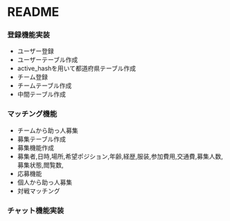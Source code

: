 # README

### 登録機能実装

 - ユーザー登録
  - ユーザーテーブル作成
  - active_hashを用いて都道府県テーブル作成
 - チーム登録
  - チームテーブル作成
  - 中間テーブル作成
 
### マッチング機能

- チームから助っ人募集
- 募集テーブル作成
- 募集機能作成
- 募集者,日時,場所,希望ポジション,年齢,経歴,服装,参加費用,交通費,募集人数,募集状態,閲覧数,
- 応募機能
- 個人から助っ人募集
- 対戦マッチング

### チャット機能実装